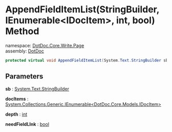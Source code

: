 ﻿# AppendFieldItemList\(StringBuilder, IEnumerable\<IDocItem\>, int, bool\) Method

namespace: [DotDoc\.Core\.Write\.Page](../../DotDoc.Core.Write.Page.md)<br />
assembly: [DotDoc](../../../DotDoc.md)



```csharp
protected virtual void AppendFieldItemList(System.Text.StringBuilder sb ,System.Collections.Generic.IEnumerable<DotDoc.Core.Models.IDocItem> docItems ,int depth = 2 ,bool needFieldLInk = True);
```

## Parameters

__sb__ : [System\.Text\.StringBuilder](https://docs.microsoft.com/dotnet/api/System.Text.StringBuilder)



__docItems__ : [System\.Collections\.Generic\.IEnumerable\<DotDoc\.Core\.Models\.IDocItem\>](https://docs.microsoft.com/dotnet/api/System.Collections.Generic.IEnumerable-1)



__depth__ : [int](https://docs.microsoft.com/dotnet/api/System.Int32)



__needFieldLInk__ : [bool](https://docs.microsoft.com/dotnet/api/System.Boolean)



